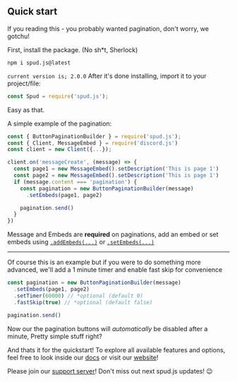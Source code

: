 ## Quick start

If you reading this - you probably wanted pagination, don't worry, we gotchu!

First, install the package. (No sh*t, Sherlock)
```
npm i spud.js@latest
```
`current version is; 2.0.0`
After it's done installing, import it to your project/file:
```js
const Spud = require('spud.js');
```
Easy as that.

A simple example of the pagination:
```js
const { ButtonPaginationBuilder } = require('spud.js');
const { Client, MessageEmbed } = require('discord.js')
const client = new Client({...});

client.on('messageCreate', (message) => {
  const page1 = new MessageEmbed().setDescription('This is page 1')
  const page2 = new MessageEmbed().setDescription('This is page 1')
  if (message.content === 'pagination') {
    const pagination = new ButtonPaginationBuilder(message)
      .setEmbeds(page1, page2)

    pagination.send()
  }
})
```
Message and Embeds are **required** on paginations, add an embed or set embeds using [`.addEmbeds(...)`]() or [`.setEmbeds(...)`]()

---

Of course this is an example but if you were to do something more advanced, we'll add a 1 minute timer and enable fast skip for convenience
```js
const pagination = new ButtonPaginationBuilder(message)
  .setEmbeds(page1, page2)
  .setTimer(60000) // *optional (default 0)
  .fastSkip(true) // *optional (default false)

pagination.send()
```
Now our the pagination buttons will *automatically* be disabled after a minute, Pretty simple stuff right?

And thats it for the quickstart!
To explore all available features and options, feel free to look inside our [docs](https://github.com/MrPotato30/spudjs-docs/tree/main/docs) or visit our [website](https://spud.js.org)!

Please join our [support server](https://spudjs.repl.co/support)! Don't miss out next spud.js updates! 😉
